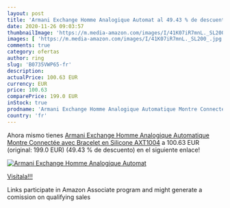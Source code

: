 ```yaml
---
layout: post
title: 'Armani Exchange Homme Analogique Automat al 49.43 % de descuento'
date: 2020-11-26 09:03:57
thumbnailImage: 'https://m.media-amazon.com/images/I/41K07iR7mnL._SL200_.jpg'
images: [ 'https://m.media-amazon.com/images/I/41K07iR7mnL._SL200_.jpg' ]
comments: true
category: ofertas
author: ring
slug: 'B0735VWP65-fr'
description:
actualPrice: 100.63 EUR
currency: EUR
price: 100.63
comparePrice: 199.0 EUR
inStock: true
prodname: 'Armani Exchange Homme Analogique Automatique Montre Connectée avec Bracelet en Silicone AXT1004'
country: 'fr'
---
```


Ahora mismo tienes [Armani Exchange Homme Analogique Automatique Montre Connectée avec Bracelet en Silicone AXT1004](https://www.amazon.fr/dp/B0735VWP65/?tag=tolees0d-21) a 100.63 EUR (original: 199.0 EUR) (49.43 %  de descuento) en el siguiente enlace!

[![Armani Exchange Homme Analogique Automat](https://m.media-amazon.com/images/I/41K07iR7mnL._SL200_.jpg)](https://www.amazon.fr/dp/B0735VWP65/?tag=tolees0d-21)

[Visítala!!!](https://www.amazon.fr/dp/B0735VWP65/?tag=tolees0d-21)

Links participate in Amazon Associate program and might generate a comission on qualifying sales
